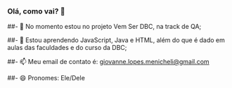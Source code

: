 ### Olá, como vai? 👋

##- 🔭 No momento estou no projeto Vem Ser DBC, na track de QA;

##- 🌱 Estou aprendendo JavaScript, Java e HTML, além do que é dado em aulas das faculdades e do curso da DBC;


##- 📫 Meu email de contato é: giovanne.lopes.menicheli@gmail.com

##- 😄 Pronomes: Ele/Dele


